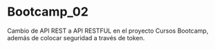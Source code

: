 # Bootcamp_02
Cambio de API REST a API RESTFUL en el proyecto Cursos Bootcamp, además de colocar seguridad a través de token.

